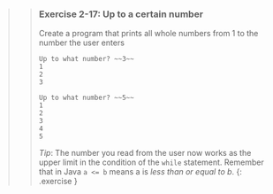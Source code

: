 <!-- WAS 2-8 -->
>>### Exercise 2-17: Up to a certain number
>>
>>Create a program that prints all whole numbers from 1 to the number the user enters
>>
>>```output
>>Up to what number? ~~3~~
>>1
>>2
>>3
>>```
>>
>>```output
>>Up to what number? ~~5~~
>>1
>>2
>>3
>>4
>>5
>>```
>>
>>*Tip*: The number you read from the user now works as the upper limit in the condition of the `while` statement. Remember that in Java `a <= b` means a is *less than or equal to b*.
>{: .exercise }